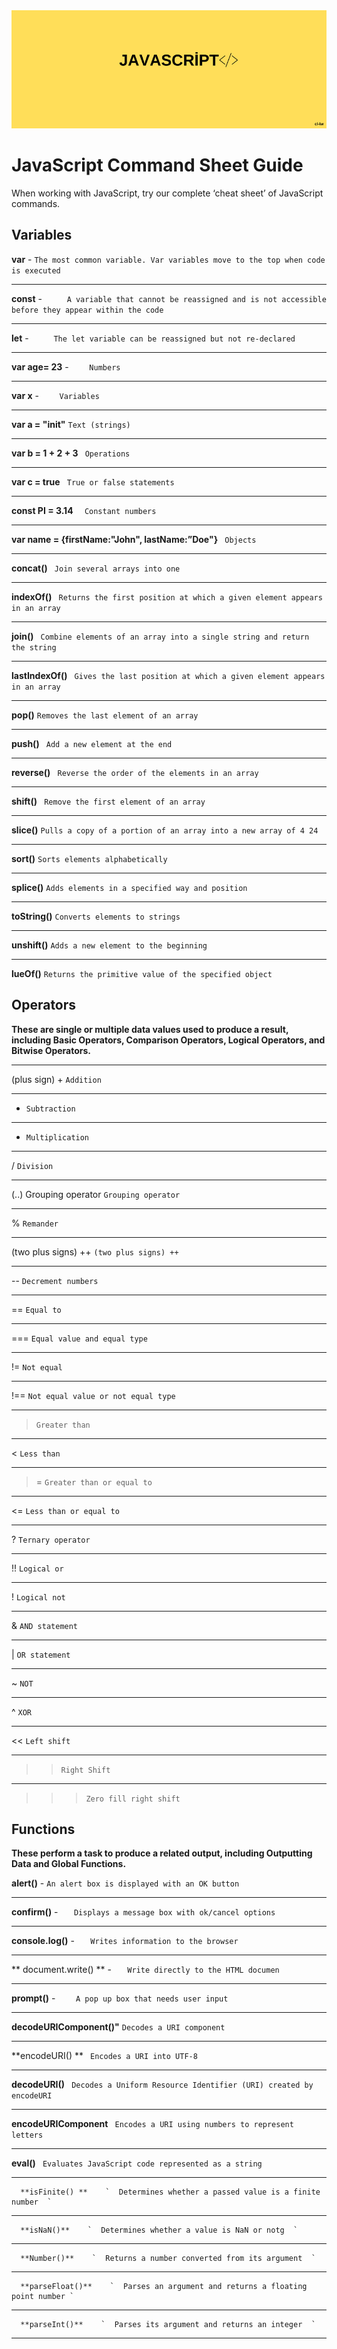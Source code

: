 <div align="center">
	<img src="guide/images/branding/JS.png" title="JavaScript Command Sheet" alt="JavaScript Command Sheet" />
</div>

# JavaScript Command Sheet Guide

When working with JavaScript, try our complete ‘cheat sheet’ of JavaScript commands. 

## Variables




   **var**     -     ` The most common variable. Var variables move to the top when code is executed  ` 
   ______________________________________________________________________________________________________________
   
   **const**    -     `      A variable that cannot be reassigned and is not accessible before they appear within the code       `
   
   ______________________________________________________________________________________________________________
  
   **let**    -     `      The let variable can be reassigned but not re-declared       `
   
   ______________________________________________________________________________________________________________

   **var age= 23**    -     `     Numbers    `

   ______________________________________________________________________________________________________________
   
   **var x**    -     `     Variables    `
   
   ______________________________________________________________________________________________________________
   
   **var a = "init"**  ` Text (strings) ` 
   
   ______________________________________________________________________________________________________________
   
   **var b = 1 + 2 + 3**  `  Operations  ` 

   ______________________________________________________________________________________________________________

   **var c = true**   `  True or false statements  ` 

   ______________________________________________________________________________________________________________

   **const PI = 3.14**  `   Constant numbers  ` 

   ______________________________________________________________________________________________________________

   **var name = {firstName:"John", lastName:”Doe"}**    `  Objects  ` 

   ______________________________________________________________________________________________________________

  **concat()** ` Join several arrays into one` 

   ______________________________________________________________________________________________________________

  **indexOf()** `  Returns the first position at which a given element appears in an array  ` 

   ______________________________________________________________________________________________________________

  **join()**  `  Combine elements of an array into a single string and return the string  ` 

   ______________________________________________________________________________________________________________

  **lastIndexOf()**  `  Gives the last position at which a given element appears in an array  ` 

   ______________________________________________________________________________________________________________

  **pop()**  ` Removes the last element of an array  ` 

   ______________________________________________________________________________________________________________

  **push()** `  Add a new element at the end  ` 

   ______________________________________________________________________________________________________________

  **reverse()** `  Reverse the order of the elements in an array  ` 

   ______________________________________________________________________________________________________________


**shift()** `  Remove the first element of an array  ` 
   ______________________________________________________________________________________________________________

**slice()** ` Pulls a copy of a portion of an array into a new array of 4 24  ` 

   ______________________________________________________________________________________________________________

**sort()**  ` Sorts elements alphabetically  ` 

   ______________________________________________________________________________________________________________

**splice()**  ` Adds elements in a specified way and position  ` 

   ______________________________________________________________________________________________________________

**toString()**  ` Converts elements to strings  ` 

   ______________________________________________________________________________________________________________

**unshift()**  ` Adds a new element to the beginning  `   

   ______________________________________________________________________________________________________________

**lueOf()** ` Returns the primitive value of the specified object  ` 
   

   
## Operators

**These are single or multiple data values used to produce a result, including Basic Operators, Comparison Operators, Logical Operators, and Bitwise Operators.**

 ______________________________________________________________________________________________________________
 

(plus sign) +  `Addition`

______________________________________________________________________________________________________________

- ` Subtraction `

______________________________________________________________________________________________________________

*   ` Multiplication `

 ______________________________________________________________________________________________________________
 
 
/  ` Division `

 ______________________________________________________________________________________________________________
 
 
 (..) Grouping operator   ` Grouping operator `

 ______________________________________________________________________________________________________________
 
 %   ` Remander `

 ______________________________________________________________________________________________________________
 
 (two plus signs) ++   ` (two plus signs) ++ `

 ______________________________________________________________________________________________________________
 
 --   ` Decrement numbers `

 ______________________________________________________________________________________________________________
 
 ==   ` Equal to `

 ______________________________________________________________________________________________________________
 
 ===   ` Equal value and equal type `

 ______________________________________________________________________________________________________________
 
 !=   ` Not equal `

 ______________________________________________________________________________________________________________
 
 !==   ` Not equal value or not equal type `

 ______________________________________________________________________________________________________________
 
 >  ` Greater than `

 ______________________________________________________________________________________________________________
 
 <   `Less than `

 ______________________________________________________________________________________________________________

 >=   ` Greater than or equal to `

 ______________________________________________________________________________________________________________

 <=   ` Less than or equal to `

 ______________________________________________________________________________________________________________

 ?   ` Ternary operator `

 ______________________________________________________________________________________________________________

 !!   ` Logical or `

 ______________________________________________________________________________________________________________

 !  ` Logical not `

 ______________________________________________________________________________________________________________

 &   ` AND statement `

 ______________________________________________________________________________________________________________

 |   ` OR statement `

 ______________________________________________________________________________________________________________

 ~   ` NOT `

 ______________________________________________________________________________________________________________

 ^   ` XOR `

 ______________________________________________________________________________________________________________

 <<   ` Left shift `

 ______________________________________________________________________________________________________________

 > >   ` Right Shift `

 ______________________________________________________________________________________________________________

 > > >   ` Zero fill right shift `
 
 
 ## Functions
 
 **These perform a task to produce a related output, including Outputting Data and Global Functions.**
 
   **alert()**     -     ` An alert box is displayed with an OK button  ` 
   ______________________________________________________________________________________________________________
   
   **confirm()**    -     `    Displays a message box with ok/cancel options     `
   
   ______________________________________________________________________________________________________________
  
   **console.log()**    -     `    Writes information to the browser      `
   
   ______________________________________________________________________________________________________________

   ** document.write() **    -     `    Write directly to the HTML documen    `

   ______________________________________________________________________________________________________________
   
   **prompt()**    -     `     A pop up box that needs user input    `
   
   ______________________________________________________________________________________________________________
   
   **decodeURIComponent()"**  ` Decodes a URI component ` 
   
   ______________________________________________________________________________________________________________
   
   **encodeURI() **  `  Encodes a URI into UTF-8  ` 

   ______________________________________________________________________________________________________________

   **decodeURI()**   `  Decodes a Uniform Resource Identifier (URI) created by encodeURI  ` 

   ______________________________________________________________________________________________________________

   **encodeURIComponent**  `  Encodes a URI using numbers to represent letters  ` 

   ______________________________________________________________________________________________________________

   **eval()**    `  Evaluates JavaScript code represented as a string  ` 

   ______________________________________________________________________________________________________________
   
      **isFinite() **    `  Determines whether a passed value is a finite number  ` 

   ______________________________________________________________________________________________________________
   
      **isNaN()**    `  Determines whether a value is NaN or notg  ` 

   ______________________________________________________________________________________________________________
   
      **Number()**    `  Returns a number converted from its argument  ` 

   ______________________________________________________________________________________________________________
   
      **parseFloat()**    `  Parses an argument and returns a floating point number ` 

   ______________________________________________________________________________________________________________
   
      **parseInt()**    `  Parses its argument and returns an integer  ` 

   ______________________________________________________________________________________________________________
   
   
   





